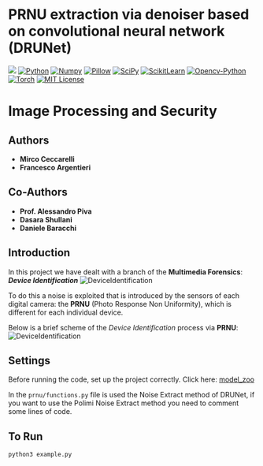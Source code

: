 

# PRNU extraction via denoiser based on convolutional neural network (DRUNet)

[<image src="https://api.travis-ci.org/polimi-ispl/prnu-python.svg?branch=master">](https://travis-ci.org/polimi-ispl/prnu-python)
[![Python](https://img.shields.io/badge/Python-3.8.10-green?style=plastic)](https://www.python.org/downloads/release/python-3810/)
[![Numpy](https://img.shields.io/badge/Numpy-1.21.1-orange?style=plastic)](https://pypi.org/project/numpy/)
[![Pillow](https://img.shields.io/badge/Pillow-7.0-red?style=plastic)](https://pypi.org/project/Pillow/)
[![SciPy](https://img.shields.io/badge/Scipy-1.7.1-9cf?style=plastic)](https://pypi.org/project/scipy/)
[![ScikitLearn](https://img.shields.io/badge/ScikitLearn-1.0.1-9cf?style=plastic)](https://pypi.org/project/scikit-learn/)
[![Opencv-Python](https://img.shields.io/badge/Opencv-4.5.3.56-success?style=plastic)](https://pypi.org/project/opencv-python/)
[![Torch](https://img.shields.io/badge/Torch-1.9.1-success?style=plastic)](https://pypi.org/project/torch/)
[![MIT License](https://img.shields.io/badge/License-MIT-blueviolet?style=plastic)](https://opensource.org/licenses/mit-license.php)


# Image Processing and Security

## Authors
- **Mirco Ceccarelli**
- **Francesco Argentieri**

## Co-Authors
- **Prof. Alessandro Piva**
- **Dasara Shullani**
- **Daniele Baracchi**

## Introduction
In this project we have dealt with a branch of the **Multimedia Forensics**: ***Device Identification***
![DeviceIdentification](https://res.craft.do/user/full/63cec524-c1b6-57b4-8157-df0476f848cb/doc/50B32844-863A-4BD6-BEF0-752499782CF9/587EC1A1-FBAD-42F4-ADF0-AD8EF305C34E_2/DeviceIdentifcation.png)

To do this a noise is exploited that is introduced by the sensors of each digital camera: the **PRNU** (Photo Response Non Uniformity), which is different for each individual device.

Below is a brief scheme of the *Device Identification* process via **PRNU**:
![DeviceIdentification](https://res.craft.do/user/full/63cec524-c1b6-57b4-8157-df0476f848cb/doc/50B32844-863A-4BD6-BEF0-752499782CF9/9A27C2CD-8046-4155-898A-F7CD270603D4_2/Fasi%20dellestrazione%20del%20PRNU.png)

## Settings
Before running the code, set up the project correctly.
Click here: [model_zoo](model_zoo)

In the `prnu/functions.py` file is used the Noise Extract method of DRUNet, if you want to use the Polimi Noise Extract method you need to comment some lines of code.

## To Run
```angular2html
python3 example.py
```


